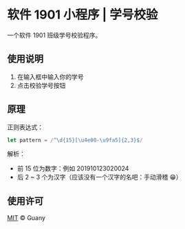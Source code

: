 # 软件 1901 小程序 | 学号校验

一个软件 1901 班级学号校验程序。

## 使用说明

1. 在输入框中输入你的学号
2. 点击校验学号按钮

## 原理

正则表达式：

```js
let pattern = /^\d{15}[\u4e00-\u9fa5]{2,3}$/
```

解析：

- 前 15 位为数字：例如 201910123020024
- 后 2 ~ 3 个为汉字（应该没有一个汉字的名吧：手动滑稽 😁）

## 使用许可

[MIT](https://github.com/tlyboy/sno-test/blob/main/LICENSE) © Guany
